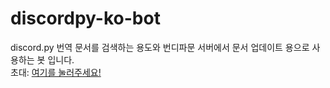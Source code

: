 # discordpy-ko-bot
discord.py 번역 문서를 검색하는 용도와 번디파문 서버에서 문서 업데이트 용으로 사용하는 봇 입니다.  
초대: [여기를 눌러주세요!](https://discord.com/api/oauth2/authorize?client_id=704911148310593606&permissions=1073793088&scope=bot)  
